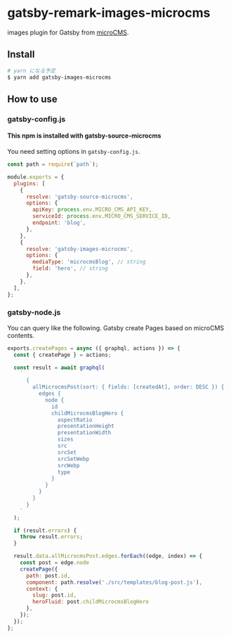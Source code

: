 # gatsby-remark-images-microcms

images plugin for Gatsby from [microCMS](https://microcms.io/).

## Install

```sh
# yarn になる予定
$ yarn add gatsby-images-microcms
```

## How to use

### gatsby-config.js

#### This npm is installed with gatsby-source-microcms

You need setting options in `gatsby-config.js`.

```js
const path = require(`path`);

module.exports = {
  plugins: [
    {
      resolve: 'gatsby-source-microcms',
      options: {
        apiKey: process.env.MICRO_CMS_API_KEY,
        serviceId: process.env.MICRO_CMS_SERVICE_ID,
        endpoint: 'blog',
      },
    },
    {
      resolve: 'gatsby-images-microcms',
      options: {
        mediaType: 'microcmsBlog', // string
        field: 'hero', // string
      },
    },
  ],
};
```

### gatsby-node.js

You can query like the following. Gatsby create Pages based on microCMS contents.

```js
exports.createPages = async ({ graphql, actions }) => {
  const { createPage } = actions;

  const result = await graphql(
    `
      {
        allMicrocmsPost(sort: { fields: [createdAt], order: DESC }) {
          edges {
            node {
              id
              childMicrocmsBlogHero {
                aspectRatio
                presentationHeight
                presentationWidth
                sizes
                src
                srcSet
                srcSetWebp
                srcWebp
                type
              }
            }
          }
        }
      }
    `
  );

  if (result.errors) {
    throw result.errors;
  }

  result.data.allMicrocmsPost.edges.forEach((edge, index) => {
    const post = edge.node
    createPage({
      path: post.id,
      component: path.resolve('./src/templates/blog-post.js'),
      context: {
        slug: post.id,
        heroFluid: post.childMicrocmsBlogHero
      },
    });
  });
};
```
